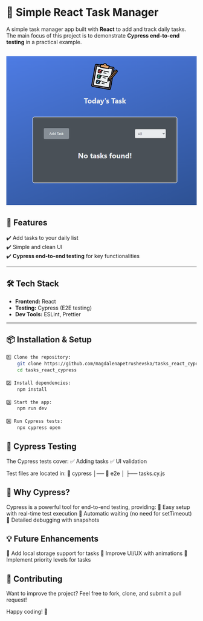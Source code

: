 # 📝 Simple React Task Manager  

A simple task manager app built with **React** to add and track daily tasks. The main focus of this project is to demonstrate **Cypress end-to-end testing** in a practical example.  

![Alt text](public\tasks.png)
---

## 🚀 Features  
✔️ Add tasks to your daily list  
✔️ Simple and clean UI  
✔️ **Cypress end-to-end testing** for key functionalities  

---

## 🛠️ Tech Stack  
- **Frontend:** React 
- **Testing:** Cypress (E2E testing)  
- **Dev Tools:** ESLint, Prettier  

---

## 📦 Installation & Setup  
```sh
1️⃣ Clone the repository:  
    git clone https://github.com/magdalenapetrushevska/tasks_react_cypress.git
    cd tasks_react_cypress

2️⃣ Install dependencies:
    npm install

3️⃣ Start the app:
    npm run dev

4️⃣ Run Cypress tests:
    npx cypress open
```

## 🧪 Cypress Testing
The Cypress tests cover:
✅ Adding tasks
✅ UI validation

Test files are located in:
📂 cypress
│── 📂 e2e
│   ├── tasks.cy.js

## 📌 Why Cypress?
Cypress is a powerful tool for end-to-end testing, providing:
🔹 Easy setup with real-time test execution
🔹 Automatic waiting (no need for setTimeout)
🔹 Detailed debugging with snapshots

## 💡 Future Enhancements
🔹 Add local storage support for tasks
🔹 Improve UI/UX with animations
🔹 Implement priority levels for tasks

## 🤝 Contributing
Want to improve the project? Feel free to fork, clone, and submit a pull request!


Happy coding! 🚀